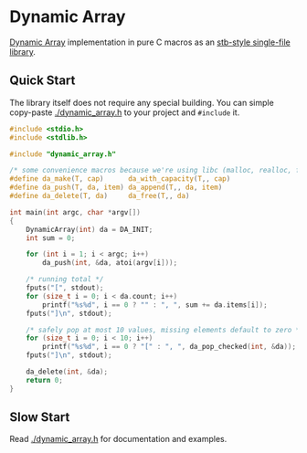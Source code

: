 # Dynamic Array

[Dynamic Array](https://en.wikipedia.org/wiki/Dynamic_array) implementation in
pure C macros as an
[stb-style single-file library](https://github.com/nothings/stb).

## Quick Start

The library itself does not require any special building. You can simple
copy-paste [./dynamic_array.h](./dynamic_array.h) to your project and
`#include` it.

```c
#include <stdio.h>
#include <stdlib.h>

#include "dynamic_array.h"

/* some convenience macros because we're using libc (malloc, realloc, free) */
#define da_make(T, cap)      da_with_capacity(T,, cap)
#define da_push(T, da, item) da_append(T,, da, item)
#define da_delete(T, da)     da_free(T,, da)

int main(int argc, char *argv[])
{
    DynamicArray(int) da = DA_INIT;
    int sum = 0;

    for (int i = 1; i < argc; i++)
        da_push(int, &da, atoi(argv[i]));

    /* running total */
    fputs("[", stdout);
    for (size_t i = 0; i < da.count; i++)
        printf("%s%d", i == 0 ? "" : ", ", sum += da.items[i]);
    fputs("]\n", stdout);

    /* safely pop at most 10 values, missing elements default to zero */
    for (size_t i = 0; i < 10; i++)
        printf("%s%d", i == 0 ? "[" : ", ", da_pop_checked(int, &da));
    fputs("]\n", stdout);

    da_delete(int, &da);
    return 0;
}
```

## Slow Start

Read [./dynamic_array.h](./dynamic_array.h) for documentation and examples.
